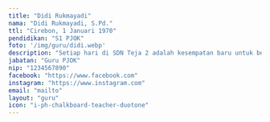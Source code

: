 ```yaml
---
title: "Didi Rukmayadi"
nama: "Didi Rukmayadi, S.Pd."
ttl: "Cirebon, 1 Januari 1970"
pendidikan: "S1 PJOK"
foto: '/img/guru/didi.webp'
description: "Setiap hari di SDN Teja 2 adalah kesempatan baru untuk belajar, berkembang, dan bersinar bersama."
jabatan: "Guru PJOK"
nip: "1234567890"
facebook: "https://www.facebook.com"
instagram: "https://www.instagram.com"
email: "mailto"
layout: "guru"
icon: "i-ph-chalkboard-teacher-duotone"
---
```


